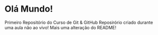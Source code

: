 # Olá Mundo!
Primeiro Repositório do Curso de Git & GitHub
Reposirório criado durante uma aula não ao vivo!
Mais uma alteração do README!
